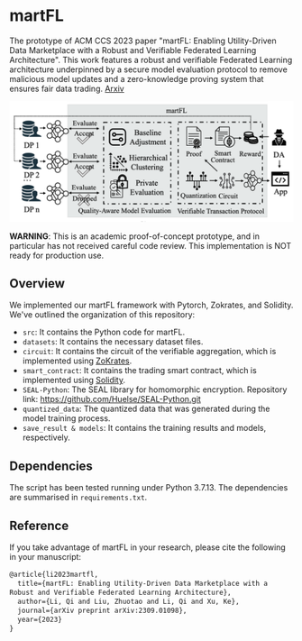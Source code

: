 # martFL
The prototype of ACM CCS 2023 paper "martFL: Enabling Utility-Driven Data Marketplace with a Robust and Verifiable Federated Learning Architecture". This work features a robust and verifiable Federated Learning architecture underpinned by a secure model evaluation protocol to remove malicious model updates and a zero-knowledge proving system that ensures fair data trading. [Arxiv](https://arxiv.org/abs/2309.01098)

![martFL](figure/martFL.png)

**WARNING**: This is an academic proof-of-concept prototype, and in particular has not received careful code review. This implementation is NOT ready for production use.

## Overview

We implemented our martFL framework with Pytorch, Zokrates, and Solidity. We've outlined the organization of this repository:

- `src`: It contains the Python code for martFL.
- `datasets`: It contains the necessary dataset files.
- `circuit`: It contains the circuit of the verifiable aggregation, which is implemented using [ZoKrates](https://zokrates.github.io/). 
- `smart_contract`: It contains the trading smart contract, which is implemented using [Solidity](https://soliditylang.org/).
- `SEAL-Python`: The SEAL library for homomorphic encryption. Repository link: https://github.com/Huelse/SEAL-Python.git
- `quantized_data`: The quantized data that was generated during the model training process.
- `save_result & models`: It contains the training results and models, respectively.

## Dependencies

The script has been tested running under Python 3.7.13. The dependencies are summarised in `requirements.txt`.

## Reference
If you take advantage of martFL in your research, please cite the following in your manuscript:

```
@article{li2023martfl,
  title={martFL: Enabling Utility-Driven Data Marketplace with a Robust and Verifiable Federated Learning Architecture},
  author={Li, Qi and Liu, Zhuotao and Li, Qi and Xu, Ke},
  journal={arXiv preprint arXiv:2309.01098},
  year={2023}
}
```
